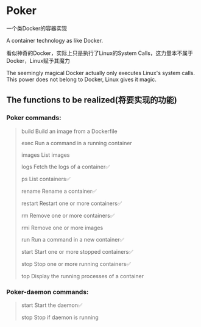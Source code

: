 # Poker

一个类Docker的容器实现

A container technology as like Docker.

看似神奇的Docker，实际上只是执行了Linux的System Calls，这力量本不属于Docker，Linux赋予其魔力

The seemingly magical Docker actually only executes Linux's system calls. This power does not belong to Docker, Linux gives it magic.

## The functions to be realized(将要实现的功能)

### Poker commands:

> build	Build an image from a Dockerfile
>
> exec	Run a command in a running container
>
> images	List images
>
> logs	Fetch the logs of a container✅
>
> ps	List containers✅
>
> rename	Rename a container✅
>
> restart	Restart one or more containers✅
>
> rm	Remove one or more containers✅
>
> rmi	Remove one or more images
>
> run	Run a command in a new container✅
>
> start Start one or more stopped containers✅
>
> stop	Stop one or more running containers✅
>
> top	Display the running processes of a container
>

### Poker-daemon commands: 

> start	Start the daemon✅
>
> stop	Stop if daemon is running
>

